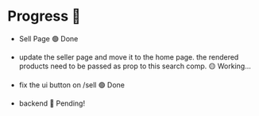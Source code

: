 # Progress 🚧

- Sell Page 🟢 Done

- update the seller page and move it to the home page.
the rendered products need to be passed as prop to this search comp. 🟡 Working...

- fix the ui button on /sell 🟢 Done

- backend 🔴 Pending!